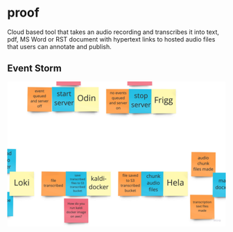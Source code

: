 # proof
Cloud based tool that takes an audio recording and transcribes it into text, pdf, MS Word or RST document with hypertext links to hosted audio files that users can annotate and publish.

## Event Storm
![Event Storm](/Proof%20MVP.jpg)

